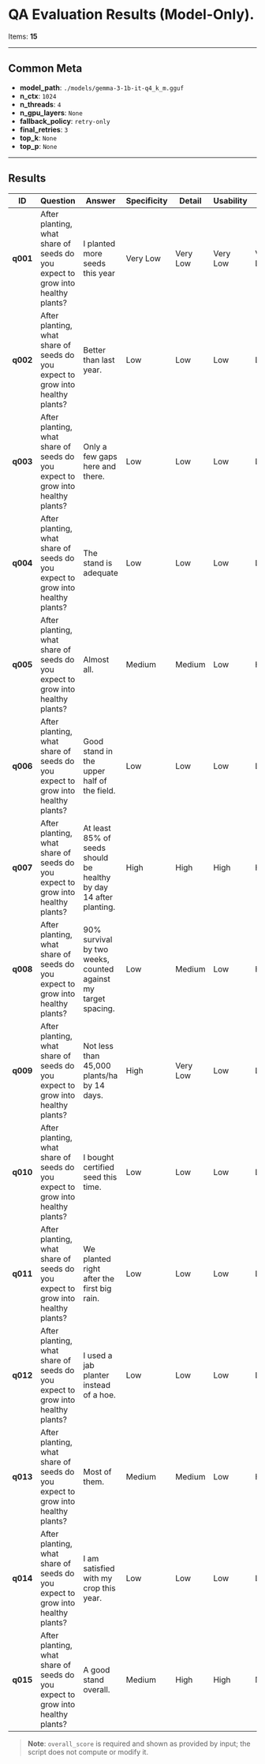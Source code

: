 # QA Evaluation Results (Model-Only).

Items: **15**

---

## Common Meta
- **model_path**: `./models/gemma-3-1b-it-q4_k_m.gguf`
- **n_ctx**: `1024`
- **n_threads**: `4`
- **n_gpu_layers**: `None`
- **fallback_policy**: `retry-only`
- **final_retries**: `3`
- **top_k**: `None`
- **top_p**: `None`

---

## Results

| ID | Question | Answer | Specificity | Detail | Usability | Clarity | Completeness | Relevance | Overall |
|---|---|---|---|---|---|---|---|---|---:|
| **q001** | After planting, what share of seeds do you expect to grow into healthy plants? | I planted more seeds this year | Very Low | Very Low | Very Low | Very Low | Very Low | Very Low | 20 |
| **q002** | After planting, what share of seeds do you expect to grow into healthy plants? | Better than last year. | Low | Low | Low | Low | Low | Medium | 43 |
| **q003** | After planting, what share of seeds do you expect to grow into healthy plants? | Only a few gaps here and there. | Low | Low | Low | Low | Low | Medium | 43 |
| **q004** | After planting, what share of seeds do you expect to grow into healthy plants? | The stand is adequate | Low | Low | Low | Low | Low | Medium | 43 |
| **q005** | After planting, what share of seeds do you expect to grow into healthy plants? | Almost all. | Medium | Medium | Low | High | Medium | High | 63 |
| **q006** | After planting, what share of seeds do you expect to grow into healthy plants? | Good stand in the upper half of the field. | Low | Low | Low | Low | Low | Medium | 43 |
| **q007** | After planting, what share of seeds do you expect to grow into healthy plants? | At least 85% of seeds should be healthy by day 14 after planting. | High | High | High | High | High | High | 80 |
| **q008** | After planting, what share of seeds do you expect to grow into healthy plants? | 90% survival by two weeks, counted against my target spacing. | Low | Medium | Low | High | Medium | High | 60 |
| **q009** | After planting, what share of seeds do you expect to grow into healthy plants? | Not less than 45,000 plants/ha by 14 days. | High | Very Low | Low | Low | Low | High | 50 |
| **q010** | After planting, what share of seeds do you expect to grow into healthy plants? | I bought certified seed this time. | Low | Low | Low | Low | Low | Medium | 43 |
| **q011** | After planting, what share of seeds do you expect to grow into healthy plants? | We planted right after the first big rain. | Low | Low | Low | Low | Low | Medium | 43 |
| **q012** | After planting, what share of seeds do you expect to grow into healthy plants? | I used a jab planter instead of a hoe. | Low | Low | Low | Low | Low | Medium | 43 |
| **q013** | After planting, what share of seeds do you expect to grow into healthy plants? | Most of them. | Medium | Medium | Low | High | Medium | High | 63 |
| **q014** | After planting, what share of seeds do you expect to grow into healthy plants? | I am satisfied with my crop this year. | Low | Low | Low | Low | Low | Medium | 43 |
| **q015** | After planting, what share of seeds do you expect to grow into healthy plants? | A good stand overall. | Medium | High | High | Medium | Medium | High | 70 |

> **Note**: `overall_score` is required and shown as provided by input; the script does not compute or modify it.
